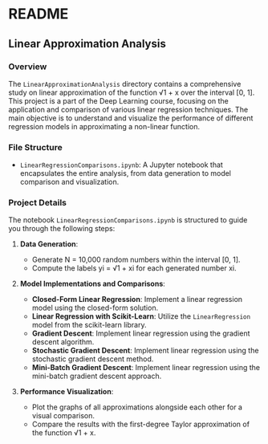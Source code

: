 # README

## Linear Approximation Analysis

### Overview

The `LinearApproximationAnalysis` directory contains a comprehensive study on linear approximation of the function √1 + x over the interval [0, 1]. This project is a part of the Deep Learning course, focusing on the application and comparison of various linear regression techniques. The main objective is to understand and visualize the performance of different regression models in approximating a non-linear function.

### File Structure

- `LinearRegressionComparisons.ipynb`: A Jupyter notebook that encapsulates the entire analysis, from data generation to model comparison and visualization.

### Project Details

The notebook `LinearRegressionComparisons.ipynb` is structured to guide you through the following steps:

1. **Data Generation**:
    - Generate N = 10,000 random numbers within the interval [0, 1].
    - Compute the labels yi = √1 + xi for each generated number xi.

2. **Model Implementations and Comparisons**:
    - **Closed-Form Linear Regression**: Implement a linear regression model using the closed-form solution.
    - **Linear Regression with Scikit-Learn**: Utilize the `LinearRegression` model from the scikit-learn library.
    - **Gradient Descent**: Implement linear regression using the gradient descent algorithm.
    - **Stochastic Gradient Descent**: Implement linear regression using the stochastic gradient descent method.
    - **Mini-Batch Gradient Descent**: Implement linear regression using the mini-batch gradient descent approach.

3. **Performance Visualization**:
    - Plot the graphs of all approximations alongside each other for a visual comparison.
    - Compare the results with the first-degree Taylor approximation of the function √1 + x.

